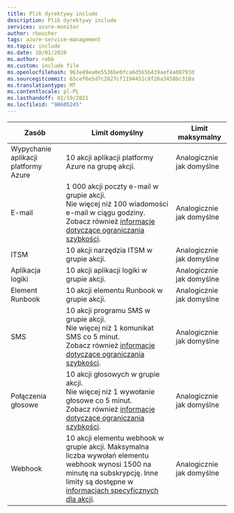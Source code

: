 ```yaml
---
title: Plik dyrektywy include
description: Plik dyrektywy include
services: azure-monitor
author: rboucher
tags: azure-service-management
ms.topic: include
ms.date: 10/01/2020
ms.author: robb
ms.custom: include file
ms.openlocfilehash: 963e49ea0e5536be0fca6d565b439aef4a08793d
ms.sourcegitcommit: 65cef6e5d7c2827cf1194451c8f26a3458bc310a
ms.translationtype: MT
ms.contentlocale: pl-PL
ms.lasthandoff: 01/19/2021
ms.locfileid: "98605245"
---
```

| Zasób | Limit domyślny | Limit maksymalny |
| --- | --- | --- |
| Wypychanie aplikacji platformy Azure | 10 akcji aplikacji platformy Azure na grupę akcji. | Analogicznie jak domyślne |
| E-mail | 1 000 akcji poczty e-mail w grupie akcji.<br>Nie więcej niż 100 wiadomości e-mail w ciągu godziny.<br>Zobacz również [informacje dotyczące ograniczania szybkości](../articles/azure-monitor/platform/alerts-rate-limiting.md). | Analogicznie jak domyślne |
| ITSM | 10 akcji narzędzia ITSM w grupie akcji. | Analogicznie jak domyślne | 
| Aplikacja logiki | 10 akcji aplikacji logiki w grupie akcji. | Analogicznie jak domyślne |
| Element Runbook | 10 akcji elementu Runbook w grupie akcji. | Analogicznie jak domyślne |
| SMS | 10 akcji programu SMS w grupie akcji.<br>Nie więcej niż 1 komunikat SMS co 5 minut.<br>Zobacz również [informacje dotyczące ograniczania szybkości](../articles/azure-monitor/platform/alerts-rate-limiting.md). | Analogicznie jak domyślne |
| Połączenia głosowe | 10 akcji głosowych w grupie akcji.<br>Nie więcej niż 1 wywołanie głosowe co 5 minut.<br>Zobacz również [informacje dotyczące ograniczania szybkości](../articles/azure-monitor/platform/alerts-rate-limiting.md). | Analogicznie jak domyślne |
| Webhook | 10 akcji elementu webhook w grupie akcji.  Maksymalna liczba wywołań elementu webhook wynosi 1500 na minutę na subskrypcję. Inne limity są dostępne w [informacjach specyficznych dla akcji](../articles/azure-monitor/platform/action-groups.md#action-specific-information).  | Analogicznie jak domyślne |
